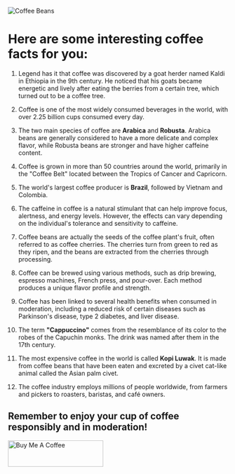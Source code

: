 ![Coffee Beans](https://images.pexels.com/photos/1695052/pexels-photo-1695052.jpeg?auto=compress&cs=tinysrgb&w=1260&h=750&dpr=1)
# Here are some interesting coffee facts for you:

1. Legend has it that coffee was discovered by a goat herder named Kaldi in Ethiopia in the 9th century. He noticed that his goats became energetic and lively after eating the berries from a certain tree, which turned out to be a coffee tree.

2. Coffee is one of the most widely consumed beverages in the world, with over 2.25 billion cups consumed every day.

3. The two main species of coffee are **Arabica** and **Robusta**. Arabica beans are generally considered to have a more delicate and complex flavor, while Robusta beans are stronger and have higher caffeine content.

4. Coffee is grown in more than 50 countries around the world, primarily in the "Coffee Belt" located between the Tropics of Cancer and Capricorn.

5. The world's largest coffee producer is **Brazil**, followed by Vietnam and Colombia.

6. The caffeine in coffee is a natural stimulant that can help improve focus, alertness, and energy levels. However, the effects can vary depending on the individual's tolerance and sensitivity to caffeine.

7. Coffee beans are actually the seeds of the coffee plant's fruit, often referred to as coffee cherries. The cherries turn from green to red as they ripen, and the beans are extracted from the cherries through processing.

8. Coffee can be brewed using various methods, such as drip brewing, espresso machines, French press, and pour-over. Each method produces a unique flavor profile and strength.

9. Coffee has been linked to several health benefits when consumed in moderation, including a reduced risk of certain diseases such as Parkinson's disease, type 2 diabetes, and liver disease.

10. The term **"Cappuccino"** comes from the resemblance of its color to the robes of the Capuchin monks. The drink was named after them in the 17th century.

11. The most expensive coffee in the world is called **Kopi Luwak**. It is made from coffee beans that have been eaten and excreted by a civet cat-like animal called the Asian palm civet.

12. The coffee industry employs millions of people worldwide, from farmers and pickers to roasters, baristas, and café owners.

## Remember to enjoy your cup of coffee responsibly and in moderation!



<a href="https://www.buymeacoffee.com/renanborgez" target="_blank"><img src="https://cdn.buymeacoffee.com/buttons/v2/default-yellow.png" alt="Buy Me A Coffee" style="height: 60px !important;width: 217px !important;" ></a>
